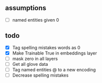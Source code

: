 ## assumptions
- [ ] named entities given 0

## todo
- [x] Tag spelling mistakes words as 0
- [x] Make Trainable True in embeddings layer
- [ ] mask zero in all layers
- [ ] Get all glove data
- [ ] Tag named entities @ to a new encoding
- [ ] Decrease spelling mistakes
